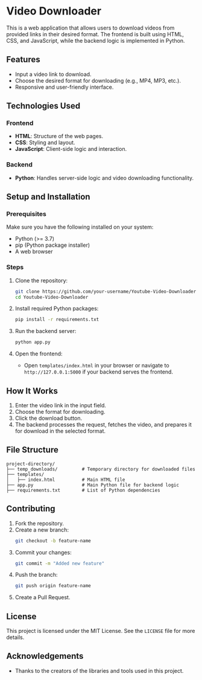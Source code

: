 # Video Downloader

This is a web application that allows users to download videos from provided links in their desired format. The frontend is built using HTML, CSS, and JavaScript, while the backend logic is implemented in Python.

## Features

- Input a video link to download.
- Choose the desired format for downloading (e.g., MP4, MP3, etc.).
- Responsive and user-friendly interface.

## Technologies Used

### Frontend
- **HTML**: Structure of the web pages.
- **CSS**: Styling and layout.
- **JavaScript**: Client-side logic and interaction.

### Backend
- **Python**: Handles server-side logic and video downloading functionality.

## Setup and Installation

### Prerequisites
Make sure you have the following installed on your system:
- Python (>= 3.7)
- pip (Python package installer)
- A web browser

### Steps

1. Clone the repository:
   ```bash
   git clone https://github.com/your-username/Youtube-Video-Downloader.git
   cd Youtube-Video-Downloader
   ```

2. Install required Python packages:
   ```bash
   pip install -r requirements.txt
   ```

3. Run the backend server:
   ```bash
   python app.py
   ```

4. Open the frontend:
   - Open `templates/index.html` in your browser or navigate to `http://127.0.0.1:5000` if your backend serves the frontend.

## How It Works

1. Enter the video link in the input field.
2. Choose the format for downloading.
3. Click the download button.
4. The backend processes the request, fetches the video, and prepares it for download in the selected format.

## File Structure
```
project-directory/
├── temp_downloads/         # Temporary directory for downloaded files
├── templates/
│   ├── index.html          # Main HTML file
├── app.py                  # Main Python file for backend logic
├── requirements.txt        # List of Python dependencies
```

## Contributing

1. Fork the repository.
2. Create a new branch:
   ```bash
   git checkout -b feature-name
   ```
3. Commit your changes:
   ```bash
   git commit -m "Added new feature"
   ```
4. Push the branch:
   ```bash
   git push origin feature-name
   ```
5. Create a Pull Request.

## License

This project is licensed under the MIT License. See the `LICENSE` file for more details.

## Acknowledgements

- Thanks to the creators of the libraries and tools used in this project.

